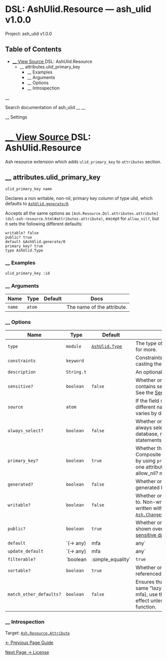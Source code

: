 # DSL: AshUlid.Resource — ash_ulid v1.0.0

Project: ash_ulid v1.0.0

## Table of Contents

- [ __ View Source ](external_link) DSL: AshUlid.Resource
  - __ attributes.ulid_primary_key
    - __ Examples
    - __ Arguments
    - __ Options
    - __ Introspection

__

Search documentation of ash_ulid __ __

__ Settings

#  [ __ View Source ](external_link) DSL: AshUlid.Resource

Ash resource extension which adds `ulid_primary_key` to `attributes` section.

##  __ attributes.ulid_primary_key
    
    
    ulid_primary_key name

Declares a non writable, non-nil, primary key column of type ulid, which defaults to [`AshUlid.generate/0`](external_link).

Accepts all the same options as `[Ash.Resource.Dsl.attributes.attribute](dsl-ash-resource.html#attributes-attribute)`, except for `allow_nil?`, but it sets the following different defaults:
    
    
    writable? false
    public? true
    default &AshUlid.generate/0
    primary_key? true
    type AshUlid.Type

###  __ Examples
    
    
    ulid_primary_key :id

###  __ Arguments

Name| Type| Default| Docs  
---|---|---|---  
`name`| `atom`| | The name of the attribute.  
  
###  __ Options

Name| Type| Default| Docs  
---|---|---|---  
`type`| `module`| [`AshUlid.Type`](external_link)| The type of the attribute. See [`Ash.Type`](3.0.0/Ash.Type.html) for more.  
`constraints`| `keyword`| | Constraints to provide to the type when casting the value. For more, see [`Ash.Type`](3.0.0/Ash.Type.html).  
`description`| `String.t`| | An optional description for the attribute.  
`sensitive?`| `boolean`| `false`| Whether or not the attribute value contains sensitive information, like PII. See the [Sensitive Data guide](external_link) for more.  
`source`| `atom`| | If the field should be mapped to a different name in the data layer. Support varies by data layer.  
`always_select?`| `boolean`| `false`| Whether or not to ensure this attribute is always selected when reading from the database, regardless of applied select statements.  
`primary_key?`| `boolean`| `true`| Whether the attribute is the primary key. Composite primary key is also possible by using `primary_key? true` in more than one attribute. If primary_key? is true, allow_nil? must be false.  
`generated?`| `boolean`| `false`| Whether or not the value may be generated by the data layer.  
`writable?`| `boolean`| `false`| Whether or not the value can be written to. Non-writable attributes can still be written with [`Ash.Changeset.force_change_attribute/3`](3.0.0/Ash.Changeset.html#force_change_attribute/3).  
`public?`| `boolean`| `true`| Whether or not the attribute should be shown over public interfaces. See the [sensitive data guide](external_link) for more.  
`default`| `(-> any) | mfa | any`| `&AshUlid.generate/0`| A value to be set on all creates, unless a value is being provided already. Note: The default value is casted according to the type's Ash.Type._module, before it is saved. For`:string`, for example, if `constraints: [allow_empty?: _]` is false, the value `""` will be cast to `nil`. See the `:constraints` option, the `:allow_nil?` option, and the relevant `Ash.Type._` documentation.  
`update_default`| `(-> any) | mfa | any`| | A value to be set on all updates, unless a value is being provided already.  
`filterable?`| `boolean | :simple_equality`| `true`| Whether or not the attribute can be referenced in filters.  
`sortable?`| `boolean`| `true`| Whether or not the attribute can be referenced in sorts.  
`match_other_defaults?`| `boolean`| `false`| Ensures that other attributes that use the same "lazy" default (a function or an mfa), use the same default value. Has no effect unless `default` is a zero argument function.  
  
###  __ Introspection

Target: [`Ash.Resource.Attribute`](3.0.0/Ash.Resource.Attribute.html)

[ ← Previous Page  Guide  ](external_link)

[ Next Page →  License  ](external_link)
